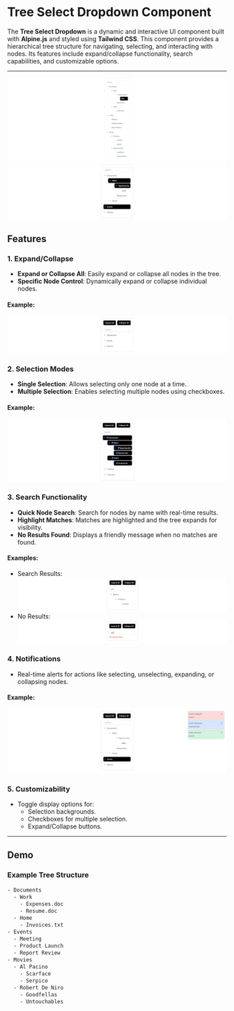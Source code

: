 # Tree Select Dropdown Component

The **Tree Select Dropdown** is a dynamic and interactive UI component built with **Alpine.js** and styled using **Tailwind CSS**. This component provides a hierarchical tree structure for navigating, selecting, and interacting with nodes. Its features include expand/collapse functionality, search capabilities, and customizable options.

---
![Notifications Example](media/treeSelectDefault.png)
![Notifications Example](media/multiSelectTree.png)
## Features

### 1. **Expand/Collapse**
- **Expand or Collapse All**: Easily expand or collapse all nodes in the tree.
- **Specific Node Control**: Dynamically expand or collapse individual nodes.

#### Example:
![Expand/Collapse Example](media/expandCollapse.png)

### 2. **Selection Modes**
- **Single Selection**: Allows selecting only one node at a time.
- **Multiple Selection**: Enables selecting multiple nodes using checkboxes.

#### Example:
![Multiple Selection Example](media/multiCheckbox.png)

### 3. **Search Functionality**
- **Quick Node Search**: Search for nodes by name with real-time results.
- **Highlight Matches**: Matches are highlighted and the tree expands for visibility.
- **No Results Found**: Displays a friendly message when no matches are found.

#### Examples:
- Search Results:
  ![Search Results](media/searchFunctionality.png)
- No Results:
  ![No Results](media/notFound.png)

### 4. **Notifications**
- Real-time alerts for actions like selecting, unselecting, expanding, or collapsing nodes.

#### Example:
![Notifications](media/notification.png)

### 5. **Customizability**
- Toggle display options for:
  - Selection backgrounds.
  - Checkboxes for multiple selection.
  - Expand/Collapse buttons.

---

## Demo

### Example Tree Structure
```plaintext
- Documents
  - Work
    - Expenses.doc
    - Resume.doc
  - Home
    - Invoices.txt
- Events
  - Meeting
  - Product Launch
  - Report Review
- Movies
  - Al Pacino
    - Scarface
    - Serpico
  - Robert De Niro
    - Goodfellas
    - Untouchables
